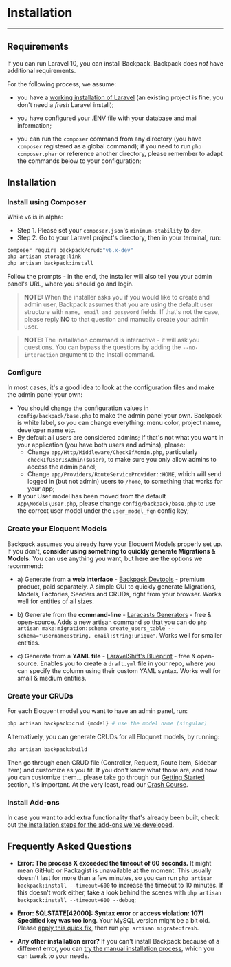 # Installation

---

<a name="requirements"></a>
## Requirements

If you can run Laravel 10, you can install Backpack. Backpack does _not_ have additional requirements. 

For the following process, we assume:

- you have a [working installation of Laravel](https://laravel.com/docs/10.x#installation) (an existing project is fine, you don't need a *fresh* Laravel install);

- you have configured your .ENV file with your database and mail information;

- you can run the ```composer``` command from any directory (you have ```composer``` registered as a global command); if you need to run ```php composer.phar``` or reference another directory, please remember to adapt the commands below to your configuration;

<a name="installation"></a>
## Installation

<a name="install-core-packages"></a>
### Install using Composer

While `v6` is in alpha:
- Step 1. Please set your `composer.json`'s `minimum-stability` to `dev`.
- Step 2. Go to your Laravel project's directory, then in your terminal, run:

``` bash
composer require backpack/crud:"v6.x-dev"
php artisan storage:link
php artisan backpack:install
```

Follow the prompts - in the end, the installer will also tell you your admin panel's URL, where you should go and login.

> **NOTE:** When the installer asks you if you would like to create and admin user, Backpack assumes that you are using the default user structure with `name, email and password` fields. If that's not the case, please reply **NO** to that question and manually create your admin user.

> **NOTE:** The installation command is interactive - it will ask you questions. You can bypass the questions by adding the `--no-interaction` argument to the install command. 

### Configure 

In most cases, it's a good idea to look at the configuration files and make the admin panel your own:
- You should change the configuration values in ```config/backpack/base.php``` to make the admin panel your own. Backpack is white label, so you can change everything: menu color, project name, developer name etc.
- By default all users are considered admins; If that's not what you want in your application (you have both users and admins), please:
    - Change ```app/Http/Middleware/CheckIfAdmin.php```, particularly ```checkIfUserIsAdmin($user)```, to make sure you only allow admins to access the admin panel;
    - Change ```app/Providers/RouteServiceProvider::HOME```, which will send logged in (but not admin) users to `/home`, to something that works for your app;
- If your User model has been moved from the default ```App\Models\User.php```, please change ```config/backpack/base.php``` to use the correct user model under the ```user_model_fqn``` config key;

### Create your Eloquent Models

Backpack assumes you already have your Eloquent Models properly set up. If you don't, **consider using something to quickly generate Migrations & Models**. You can use anything you want, but here are the options we recommend:

- a) Generate from a **web interface** - [Backpack Devtools](https://backpackforlaravel.com/products/devtools) - premium product, paid separately. A simple GUI to quickly generate Migrations, Models, Factories, Seeders and CRUDs, right from your browser. Works well for entities of all sizes.

- b) Generate from the **command-line** - [Laracasts Generators](https://github.com/laracasts/Laravel-5-Generators-Extended) - free & open-source. Adds a new artisan command so that you can do `php artisan make:migration:schema create_users_table --schema="username:string, email:string:unique"`. Works well for smaller entities.

- c) Generate from a **YAML file** - [LaravelShift's Blueprint](https://blueprint.laravelshift.com/) - free & open-source. Enables you to create a `draft.yml` file in your repo, where you can specify the column using their custom YAML syntax. Works well for small & medium entities.

### Create your CRUDs

For each Eloquent model you want to have an admin panel, run:

```bash
php artisan backpack:crud {model} # use the model name (singular)
```

Alternatively, you can generate CRUDs for all Eloqunet models, by running:

```bash
php artisan backpack:build
```

Then go through each CRUD file (Controller, Request, Route Item, Sidebar Item) and customize as you fit. If you don't know what those are, and how you can customize them... please take go through our [Getting Started](https://backpackforlaravel.com/docs/5.x/introduction#how-to-start) section, it's important. At the very least, read our [Crash Course](https://backpackforlaravel.com/docs/5.x/crud-tutorial).

<a name="install-add-ons"></a>
### Install Add-ons

In case you want to add extra functionality that's already been built, check out [the installation steps for the add-ons we've developed](/docs/{{version}}/install-optionals).

<a name="frequently-asked-questions"></a>
## Frequently Asked Questions

- **Error: The process X exceeded the timeout of 60 seconds.** It might mean GitHub or Packagist is unavailable at the moment. This usually doesn't last for more than a few minutes, so you can run ```php artisan backpack:install --timeout=600``` to increase the timeout to 10 minutes. If this doesn't work either, take a look behind the scenes with ```php artisan backpack:install --timeout=600 --debug```;

- **Error: SQLSTATE[42000]: Syntax error or access violation: 1071 Specified key was too long**. Your MySQL version might be a bit old. Please [apply this quick fix](https://laravel-news.com/laravel-5-4-key-too-long-error), then run ```php artisan migrate:fresh```.

- **Any other installation error?** If you can't install Backpack because of a different error, you can [try the manual installation process](/docs/{{version}}/crud-how-to#manually-install-backpack), which you can tweak to your needs.
